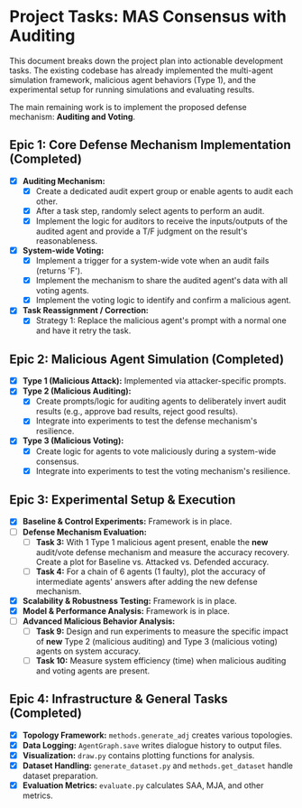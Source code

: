 # Project Tasks: MAS Consensus with Auditing

This document breaks down the project plan into actionable development tasks. The existing codebase has already implemented the multi-agent simulation framework, malicious agent behaviors (Type 1), and the experimental setup for running simulations and evaluating results.

The main remaining work is to implement the proposed defense mechanism: **Auditing and Voting**.

## Epic 1: Core Defense Mechanism Implementation (Completed)

- [x] **Auditing Mechanism:**
  - [x] Create a dedicated audit expert group or enable agents to audit each other.
  - [x] After a task step, randomly select agents to perform an audit.
  - [x] Implement the logic for auditors to receive the inputs/outputs of the audited agent and provide a T/F judgment on the result's reasonableness.
- [x] **System-wide Voting:**
  - [x] Implement a trigger for a system-wide vote when an audit fails (returns 'F').
  - [x] Implement the mechanism to share the audited agent's data with all voting agents.
  - [x] Implement the voting logic to identify and confirm a malicious agent.
- [x] **Task Reassignment / Correction:**
  - [x] Strategy 1: Replace the malicious agent's prompt with a normal one and have it retry the task.

## Epic 2: Malicious Agent Simulation (Completed)

- [x] **Type 1 (Malicious Attack):** Implemented via attacker-specific prompts.
- [x] **Type 2 (Malicious Auditing):**
  - [x] Create prompts/logic for auditing agents to deliberately invert audit results (e.g., approve bad results, reject good results).
  - [x] Integrate into experiments to test the defense mechanism's resilience.
- [x] **Type 3 (Malicious Voting):**
  - [x] Create logic for agents to vote maliciously during a system-wide consensus.
  - [x] Integrate into experiments to test the voting mechanism's resilience.

## Epic 3: Experimental Setup & Execution

- [x] **Baseline & Control Experiments:** Framework is in place.
- [ ] **Defense Mechanism Evaluation:**
  - [ ] **Task 3:** With 1 Type 1 malicious agent present, enable the **new** audit/vote defense mechanism and measure the accuracy recovery. Create a plot for Baseline vs. Attacked vs. Defended accuracy.
  - [ ] **Task 4:** For a chain of 6 agents (1 faulty), plot the accuracy of intermediate agents' answers after adding the new defense mechanism.
- [x] **Scalability & Robustness Testing:** Framework is in place.
- [x] **Model & Performance Analysis:** Framework is in place.
- [ ] **Advanced Malicious Behavior Analysis:**
  - [ ] **Task 9:** Design and run experiments to measure the specific impact of **new** Type 2 (malicious auditing) and Type 3 (malicious voting) agents on system accuracy.
  - [ ] **Task 10:** Measure system efficiency (time) when malicious auditing and voting agents are present.

## Epic 4: Infrastructure & General Tasks (Completed)

- [x] **Topology Framework:** `methods.generate_adj` creates various topologies.
- [x] **Data Logging:** `AgentGraph.save` writes dialogue history to output files.
- [x] **Visualization:** `draw.py` contains plotting functions for analysis.
- [x] **Dataset Handling:** `generate_dataset.py` and `methods.get_dataset` handle dataset preparation.
- [x] **Evaluation Metrics:** `evaluate.py` calculates SAA, MJA, and other metrics.
